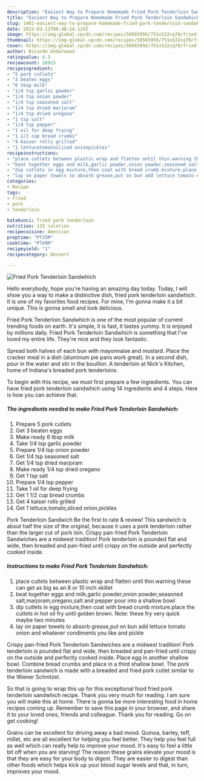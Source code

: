 ```yaml
---
description: "Easiest Way to Prepare Homemade Fried Pork Tenderloin Sandwhich"
title: "Easiest Way to Prepare Homemade Fried Pork Tenderloin Sandwhich"
slug: 1481-easiest-way-to-prepare-homemade-fried-pork-tenderloin-sandwhich
date: 2022-03-11T06:48:14.124Z
image: https://img-global.cpcdn.com/recipes/50565956/751x532cq70/fried-pork-tenderloin-sandwhich-recipe-main-photo.jpg
thumbnail: https://img-global.cpcdn.com/recipes/50565956/751x532cq70/fried-pork-tenderloin-sandwhich-recipe-main-photo.jpg
cover: https://img-global.cpcdn.com/recipes/50565956/751x532cq70/fried-pork-tenderloin-sandwhich-recipe-main-photo.jpg
author: Ricardo Underwood
ratingvalue: 4.3
reviewcount: 16915
recipeingredient:
- "5 pork cutlets"
- "3 beaten eggs"
- "6 tbsp milk"
- "1/4 tsp garlic powder"
- "1/4 tsp onion powder"
- "1/4 tsp seasoned salt"
- "1/4 tsp dried marjoram"
- "1/4 tsp dried oregano"
- "1 tsp salt"
- "1/4 tsp pepper"
- "1 oil for deep frying"
- "1 1/2 cup bread crumbs"
- "4 kaiser rolls grilled"
- "1 lettucetomatosliced onionpickles"
recipeinstructions:
- "place cutlets between plastic wrap and flatten until thin.warning these can get as big as an 8 or 10 inch skillet"
- "beat together eggs and milk,garlic powder,onion powder,seasoned salt,marjoram,oregano,salt and pepper pour into a shallow bowl"
- "dip cutlets in egg mixture,then coat with bread crumb mixture.place the cutlets in hot oil fry until golden brown. Note: these fry very quick maybe two minutes"
- "lay on paper towels to absorb grease,put on bun add lettuce tomato onion and whatever condiments you like and pickle"
categories:
- Recipe
tags:
- fried
- pork
- tenderloin

katakunci: fried pork tenderloin 
nutrition: 133 calories
recipecuisine: American
preptime: "PT35M"
cooktime: "PT49M"
recipeyield: "1"
recipecategory: Dessert

---
```



![Fried Pork Tenderloin Sandwhich](https://img-global.cpcdn.com/recipes/50565956/751x532cq70/fried-pork-tenderloin-sandwhich-recipe-main-photo.jpg)

Hello everybody, hope you're having an amazing day today. Today, I will show you a way to make a distinctive dish, fried pork tenderloin sandwhich. It is one of my favorites food recipes. For mine, I'm gonna make it a bit unique. This is gonna smell and look delicious.

Fried Pork Tenderloin Sandwhich is one of the most popular of current trending foods on earth. It's simple, it is fast, it tastes yummy. It is enjoyed by millions daily. Fried Pork Tenderloin Sandwhich is something that I've loved my entire life. They're nice and they look fantastic.

Spread both halves of each bun with mayonnaise and mustard. Place the cracker meal in a dish (aluminum pie pans work great). In a second dish, pour in the water and stir in the bouillon. A tenderloin at Nick&#39;s Kitchen, home of Indiana&#39;s breaded pork tenderloins.


To begin with this recipe, we must first prepare a few ingredients. You can have fried pork tenderloin sandwhich using 14 ingredients and 4 steps. Here is how you can achieve that.

<!--inarticleads1-->

##### The ingredients needed to make Fried Pork Tenderloin Sandwhich:

1. Prepare 5 pork cutlets
1. Get 3 beaten eggs
1. Make ready 6 tbsp milk
1. Take 1/4 tsp garlic powder
1. Prepare 1/4 tsp onion powder
1. Get 1/4 tsp seasoned salt
1. Get 1/4 tsp dried marjoram
1. Make ready 1/4 tsp dried oregano
1. Get 1 tsp salt
1. Prepare 1/4 tsp pepper
1. Take 1 oil for deep frying
1. Get 1 1/2 cup bread crumbs
1. Get 4 kaiser rolls grilled
1. Get 1 lettuce,tomato,sliced onion,pickles


Pork Tenderloin Sandwich Be the first to rate &amp; review! This sandwich is about half the size of the original, because it uses a pork tenderloin rather than the larger cut of pork loin. Crispy pan-fried Pork Tenderloin Sandwiches are a midwest tradition! Pork tenderloin is pounded flat and wide, then breaded and pan-fried until crispy on the outside and perfectly cooked inside. 

<!--inarticleads2-->

##### Instructions to make Fried Pork Tenderloin Sandwhich:

1. place cutlets between plastic wrap and flatten until thin.warning these can get as big as an 8 or 10 inch skillet
1. beat together eggs and milk,garlic powder,onion powder,seasoned salt,marjoram,oregano,salt and pepper pour into a shallow bowl
1. dip cutlets in egg mixture,then coat with bread crumb mixture.place the cutlets in hot oil fry until golden brown. Note: these fry very quick maybe two minutes
1. lay on paper towels to absorb grease,put on bun add lettuce tomato onion and whatever condiments you like and pickle


Crispy pan-fried Pork Tenderloin Sandwiches are a midwest tradition! Pork tenderloin is pounded flat and wide, then breaded and pan-fried until crispy on the outside and perfectly cooked inside. Place egg in another shallow bowl. Combine bread crumbs and place in a third shallow bowl. The pork tenderloin sandwich is made with a breaded and fried pork cutlet similar to the Wiener Schnitzel. 

So that is going to wrap this up for this exceptional food fried pork tenderloin sandwhich recipe. Thank you very much for reading. I am sure you will make this at home. There is gonna be more interesting food in home recipes coming up. Remember to save this page in your browser, and share it to your loved ones, friends and colleague. Thank you for reading. Go on get cooking!

Grains can be excellent for driving away a bad mood. Quinoa, barley, teff, millet, etc are all excellent for helping you feel better. They help you feel full as well which can really help to improve your mood. It's easy to feel a little bit off when you are starving! The reason these grains elevate your mood is that they are easy for your body to digest. They are easier to digest than other foods which helps kick up your blood sugar levels and that, in turn, improves your mood.
